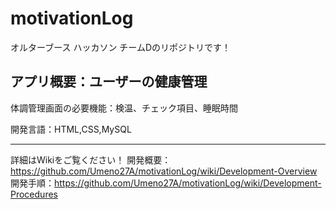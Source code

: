 # motivationLog
オルターブース ハッカソン チームDのリポジトリです！

## アプリ概要：ユーザーの健康管理


 体調管理画面の必要機能：検温、チェック項目、睡眠時間 

 開発言語：HTML,CSS,MySQL
***
詳細はWikiをご覧ください！
開発概要：https://github.com/Umeno27A/motivationLog/wiki/Development-Overview
開発手順：https://github.com/Umeno27A/motivationLog/wiki/Development-Procedures
